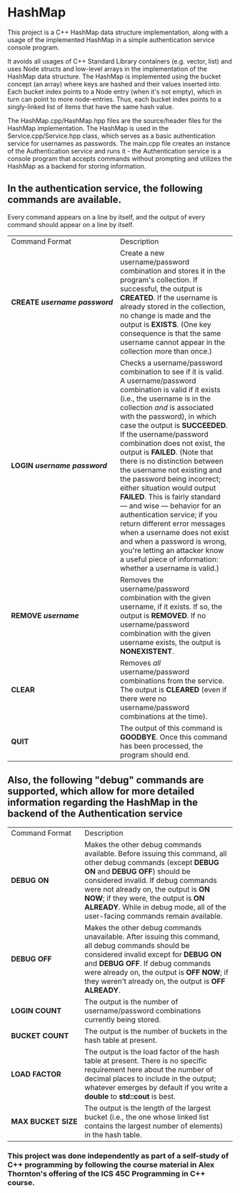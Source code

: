# HashMap
This project is a C++ HashMap data structure implementation, along with a usage of the implemented HashMap in a simple authentication service console program.

It avoids all usages of C++ Standard Library containers (e.g. vector, list) and uses Node structs and low-level arrays in the implementation of the HashMap data structure. The HashMap is implemented using the bucket concept (an array) where keys are hashed and their values inserted into. Each bucket index points to a Node entry (when it's not empty), which in turn can point to more node-entries. Thus, each bucket index points to a singly-linked list of items that have the same hash value.

The HashMap.cpp/HashMap.hpp files are the source/header files for the HashMap implementation. The HashMap is used in the Service.cpp/Service.hpp class, which serves as a basic authentication service for usernames as passwords. The main.cpp file creates an instance of the Authentication service and runs it - the Authentication service is a console program that accepts commands without prompting and utilizes the HashMap as a backend for storing information.

## In the authentication service, the following commands are available.

<p>Every command appears on a line by itself, and the output of every command should appear on a line by itself.</p>

<table class="normal">
  <tr class="top">
    <td>Command Format</td>
    <td>Description</td>
  </tr>
  <tr>
    <td><b>CREATE&nbsp;<i>username</i>&nbsp;<i>password</i></b></td>
    <td>Create a new username/password combination and stores it in the program's collection.  If successful, the output is <b>CREATED</b>.  If the username is already stored in the collection, no change is made and the output is <b>EXISTS</b>.  (One key consequence is that the same username cannot appear in the collection more than once.)</td>
  </tr>
  <tr>
    <td><b>LOGIN&nbsp;<i>username</i>&nbsp;<i>password</i></b></td>
    <td>Checks a username/password combination to see if it is valid.  A username/password combination is valid if it exists (i.e., the username is in the collection <i>and</i> is associated with the password), in which case the output is <b>SUCCEEDED</b>.  If the username/password combination does not exist, the output is <b>FAILED</b>.  (Note that there is no distinction between the username not existing and the password being incorrect; either situation would output <b>FAILED</b>.  This is fairly standard &mdash; and wise &mdash; behavior for an authentication service; if you return different error messages when a username does not exist and when a password is wrong, you're letting an attacker know a useful piece of information: whether a username is valid.)</td>
  </tr>
  <tr>
    <td><b>REMOVE&nbsp;<i>username</i></b></td>
    <td>Removes the username/password combination with the given username, if it exists.  If so, the output is <b>REMOVED</b>.  If no username/password combination with the given username exists, the output is <b>NONEXISTENT</b>.</td>
  </tr>
  <tr>
    <td><b>CLEAR</b></td>
    <td>Removes <i>all</i> username/password combinations from the service.  The output is <b>CLEARED</b> (even if there were no username/password combinations at the time).</td>
  </tr>
  <tr>
    <td><b>QUIT</b></td>
    <td>The output of this command is <b>GOODBYE</b>.  Once this command has been processed, the program should end.</td>
  </tr>
</table>


## Also, the following "debug" commands are supported, which allow for more detailed information regarding the HashMap in the backend of the Authentication service

<table class="normal">
  <tr class="top">
    <td>Command Format</td>
    <td>Description</td>
  </tr>
  <tr>
    <td><b>DEBUG&nbsp;ON</b></td>
    <td>Makes the other debug commands available.  Before issuing this command, all other debug commands (except <b>DEBUG ON</b> and <b>DEBUG OFF</b>) should be considered invalid.  If debug commands were not already on, the output is <b>ON NOW</b>; if they were, the output is <b>ON ALREADY</b>.  While in debug mode, all of the user-facing commands remain available.</td>
  </tr>
  <tr>
    <td><b>DEBUG&nbsp;OFF</b></td>
    <td>Makes the other debug commands unavailable.  After issuing this command, all debug commands should be considered invalid except for <b>DEBUG ON</b> and <b>DEBUG OFF</b>.  If debug commands were already on, the output is <b>OFF NOW</b>; if they weren't already on, the output is <b>OFF ALREADY</b>.</td>
  </tr>
  <tr>
    <td><b>LOGIN&nbsp;COUNT</b></td>
    <td>The output is the number of username/password combinations currently being stored.</td>
  </tr>
  <tr>
    <td><b>BUCKET&nbsp;COUNT</b></td>
    <td>The output is the number of buckets in the hash table at present.</td>
  </tr>
  <tr>
    <td><b>LOAD&nbsp;FACTOR</b></td>
    <td>The output is the load factor of the hash table at present.  There is no specific requirement here about the number of decimal places to include in the output; whatever emerges by default if you write a <b>double</b> to <b>std::cout</b> is best.</td>
  </tr>
  <tr>
    <td><b>MAX&nbsp;BUCKET&nbsp;SIZE</b></td>
    <td>The output is the length of the largest bucket (i.e., the one whose linked list contains the largest number of elements) in the hash table.</td>
  </tr>
</table>

### This project was done independently as part of a self-study of C++ programming by following the course material in Alex Thornton's offering of the ICS 45C Programming in C++ course.
